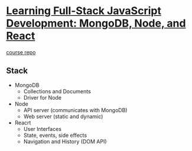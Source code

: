# [Learning Full-Stack JavaScript Development: MongoDB, Node, and React](https://www.linkedin.com/learning/learning-full-stack-javascript-development-mongodb-node-and-react-15581237/learning-full-stack-javascript-development)

[course repo](https://github.com/jscomplete/mnr/tree/main)

## Stack

* MongoDB
  * Collections and Documents
  * Driver for Node
* Node
  * API server (communicates with MongoDB)
  * Web server (static and dynamic)
* Reacrt
  * User Interfaces
  * State, events, side effects
  * Navigation and History (DOM API)
